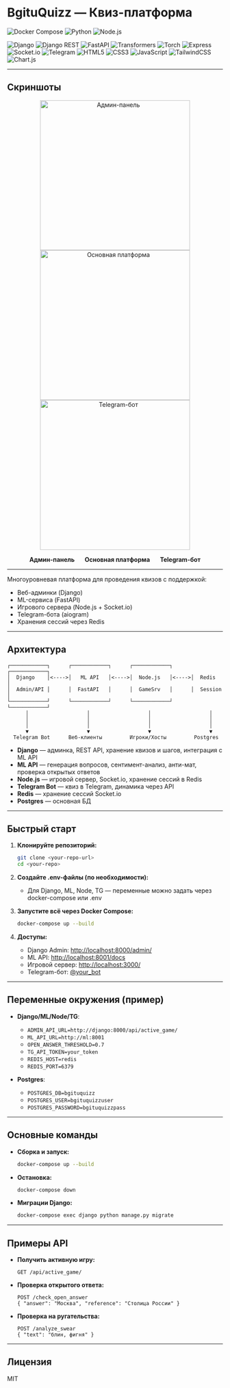 # BgituQuizz — Квиз-платформа

![Docker Compose](https://img.shields.io/badge/docker--compose-ready-blue?logo=docker)
![Python](https://img.shields.io/badge/python-3.10-blue?logo=python)
![Node.js](https://img.shields.io/badge/nodejs-18-green?logo=node.js)

<!-- Стек -->
![Django](https://img.shields.io/badge/Django-4.2-green?logo=django)
![Django REST](https://img.shields.io/badge/DRF-REST%20Framework-red?logo=django)
![FastAPI](https://img.shields.io/badge/FastAPI-0.110.0-green?logo=fastapi)
![Transformers](https://img.shields.io/badge/Transformers-HuggingFace-yellow?logo=huggingface)
![Torch](https://img.shields.io/badge/PyTorch-2.2.2-orange?logo=pytorch)
![Express](https://img.shields.io/badge/Express-4.18.2-black?logo=express)
![Socket.io](https://img.shields.io/badge/Socket.io-4.7.5-black?logo=socket.io)
![Telegram](https://img.shields.io/badge/Telegram-Bot-blue?logo=telegram)
![HTML5](https://img.shields.io/badge/HTML5-E34F26?logo=html5&logoColor=white)
![CSS3](https://img.shields.io/badge/CSS3-1572B6?logo=css3&logoColor=white)
![JavaScript](https://img.shields.io/badge/JavaScript-F7DF1E?logo=javascript&logoColor=black)
![TailwindCSS](https://img.shields.io/badge/TailwindCSS-38B2AC?logo=tailwindcss&logoColor=white)
![Chart.js](https://img.shields.io/badge/Chart.js-FF6384?logo=chartdotjs)

---

## Скриншоты

<p align="center">
  <img src="docs/admin_panel.png" alt="Админ-панель" width="350" style="margin: 0 10px;"/>
  <img src="docs/platform.png" alt="Основная платформа" width="350" style="margin: 0 10px;"/>
  <img src="docs/tg_bot.png" alt="Telegram-бот" width="350" style="margin: 0 10px;"/>
</p>

<p align="center">
  <b>Админ-панель</b> &nbsp;&nbsp;&nbsp;&nbsp; <b>Основная платформа</b> &nbsp;&nbsp;&nbsp;&nbsp; <b>Telegram-бот</b>
</p>

---

Многоуровневая платформа для проведения квизов с поддержкой:
- Веб-админки (Django)
- ML-сервиса (FastAPI)
- Игрового сервера (Node.js + Socket.io)
- Telegram-бота (aiogram)
- Хранения сессий через Redis

---

## Архитектура

```
┌────────────┐      ┌────────────┐      ┌────────────┐      ┌────────────┐
│  Django    │<---->│   ML API   │<---->│  Node.js   │<---->│  Redis     │
│  Admin/API │      │  FastAPI   │      │  GameSrv   │      │  Session   │
└────────────┘      └────────────┘      └────────────┘      └────────────┘
      │                   │                   │                   │
      │                   │                   │                   │
      │                   │                   │                   │
      ▼                   ▼                   ▼                   ▼
  Telegram Bot      Веб-клиенты         Игроки/Хосты         Postgres
```

- **Django** — админка, REST API, хранение квизов и шагов, интеграция с ML API
- **ML API** — генерация вопросов, сентимент-анализ, анти-мат, проверка открытых ответов
- **Node.js** — игровой сервер, Socket.io, хранение сессий в Redis
- **Telegram Bot** — квиз в Telegram, динамика через API
- **Redis** — хранение сессий Socket.io
- **Postgres** — основная БД

---

## Быстрый старт

1. **Клонируйте репозиторий:**
   ```bash
   git clone <your-repo-url>
   cd <your-repo>
   ```

2. **Создайте .env-файлы (по необходимости):**
   - Для Django, ML, Node, TG — переменные можно задать через docker-compose или .env

3. **Запустите всё через Docker Compose:**
   ```bash
   docker-compose up --build
   ```

4. **Доступы:**
   - Django Admin: [http://localhost:8000/admin/](http://localhost:8000/admin/)
   - ML API: [http://localhost:8001/docs](http://localhost:8001/docs)
   - Игровой сервер: [http://localhost:3000/](http://localhost:3000/)
   - Telegram-бот: [@your_bot](https://t.me/your_bot)

---

## Переменные окружения (пример)

- **Django/ML/Node/TG**:
  - `ADMIN_API_URL=http://django:8000/api/active_game/`
  - `ML_API_URL=http://ml:8001`
  - `OPEN_ANSWER_THRESHOLD=0.7`
  - `TG_API_TOKEN=your_token`
  - `REDIS_HOST=redis`
  - `REDIS_PORT=6379`

- **Postgres**:
  - `POSTGRES_DB=bgituquizz`
  - `POSTGRES_USER=bgituquizzuser`
  - `POSTGRES_PASSWORD=bgituquizzpass`

---

## Основные команды

- **Сборка и запуск:**
  ```bash
  docker-compose up --build
  ```
- **Остановка:**
  ```bash
  docker-compose down
  ```
- **Миграции Django:**
  ```bash
  docker-compose exec django python manage.py migrate
  ```

---

## Примеры API

- **Получить активную игру:**
  ```http
  GET /api/active_game/
  ```
- **Проверка открытого ответа:**
  ```http
  POST /check_open_answer
  { "answer": "Москва", "reference": "Столица России" }
  ```
- **Проверка на ругательства:**
  ```http
  POST /analyze_swear
  { "text": "блин, фигня" }
  ```

---

## Лицензия

MIT 